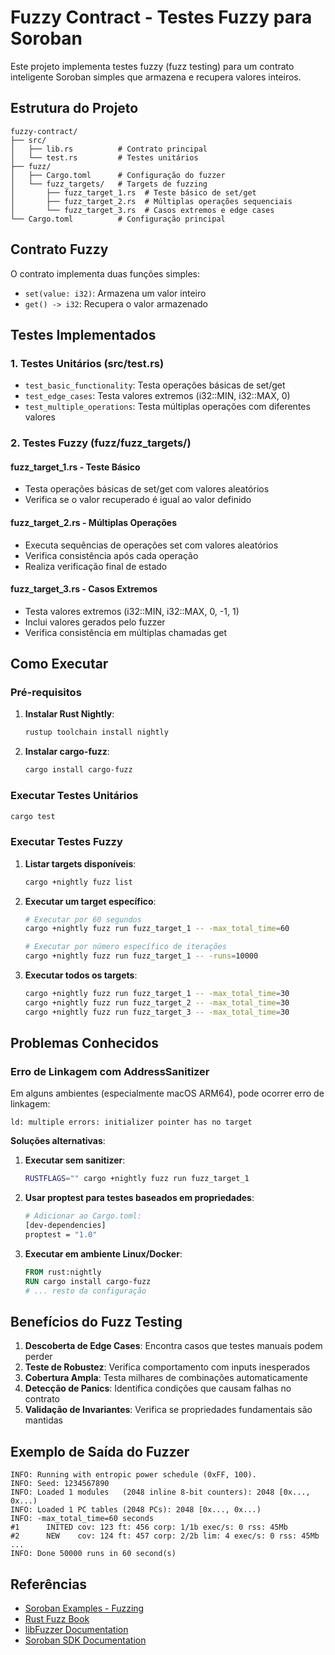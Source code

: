 # Fuzzy Contract - Testes Fuzzy para Soroban

Este projeto implementa testes fuzzy (fuzz testing) para um contrato inteligente Soroban simples que armazena e recupera valores inteiros.

## Estrutura do Projeto

```
fuzzy-contract/
├── src/
│   ├── lib.rs          # Contrato principal
│   └── test.rs         # Testes unitários
├── fuzz/
│   ├── Cargo.toml      # Configuração do fuzzer
│   └── fuzz_targets/   # Targets de fuzzing
│       ├── fuzz_target_1.rs  # Teste básico de set/get
│       ├── fuzz_target_2.rs  # Múltiplas operações sequenciais
│       └── fuzz_target_3.rs  # Casos extremos e edge cases
└── Cargo.toml          # Configuração principal
```

## Contrato Fuzzy

O contrato implementa duas funções simples:
- `set(value: i32)`: Armazena um valor inteiro
- `get() -> i32`: Recupera o valor armazenado

## Testes Implementados

### 1. Testes Unitários (src/test.rs)
- `test_basic_functionality`: Testa operações básicas de set/get
- `test_edge_cases`: Testa valores extremos (i32::MIN, i32::MAX, 0)
- `test_multiple_operations`: Testa múltiplas operações com diferentes valores

### 2. Testes Fuzzy (fuzz/fuzz_targets/)

#### fuzz_target_1.rs - Teste Básico
- Testa operações básicas de set/get com valores aleatórios
- Verifica se o valor recuperado é igual ao valor definido

#### fuzz_target_2.rs - Múltiplas Operações
- Executa sequências de operações set com valores aleatórios
- Verifica consistência após cada operação
- Realiza verificação final de estado

#### fuzz_target_3.rs - Casos Extremos
- Testa valores extremos (i32::MIN, i32::MAX, 0, -1, 1)
- Inclui valores gerados pelo fuzzer
- Verifica consistência em múltiplas chamadas get

## Como Executar

### Pré-requisitos

1. **Instalar Rust Nightly**:
   ```bash
   rustup toolchain install nightly
   ```

2. **Instalar cargo-fuzz**:
   ```bash
   cargo install cargo-fuzz
   ```

### Executar Testes Unitários

```bash
cargo test
```

### Executar Testes Fuzzy

1. **Listar targets disponíveis**:
   ```bash
   cargo +nightly fuzz list
   ```

2. **Executar um target específico**:
   ```bash
   # Executar por 60 segundos
   cargo +nightly fuzz run fuzz_target_1 -- -max_total_time=60
   
   # Executar por número específico de iterações
   cargo +nightly fuzz run fuzz_target_1 -- -runs=10000
   ```

3. **Executar todos os targets**:
   ```bash
   cargo +nightly fuzz run fuzz_target_1 -- -max_total_time=30
   cargo +nightly fuzz run fuzz_target_2 -- -max_total_time=30
   cargo +nightly fuzz run fuzz_target_3 -- -max_total_time=30
   ```

## Problemas Conhecidos

### Erro de Linkagem com AddressSanitizer

Em alguns ambientes (especialmente macOS ARM64), pode ocorrer erro de linkagem:
```
ld: multiple errors: initializer pointer has no target
```

**Soluções alternativas**:

1. **Executar sem sanitizer**:
   ```bash
   RUSTFLAGS="" cargo +nightly fuzz run fuzz_target_1
   ```

2. **Usar proptest para testes baseados em propriedades**:
   ```bash
   # Adicionar ao Cargo.toml:
   [dev-dependencies]
   proptest = "1.0"
   ```

3. **Executar em ambiente Linux/Docker**:
   ```dockerfile
   FROM rust:nightly
   RUN cargo install cargo-fuzz
   # ... resto da configuração
   ```

## Benefícios do Fuzz Testing

1. **Descoberta de Edge Cases**: Encontra casos que testes manuais podem perder
2. **Teste de Robustez**: Verifica comportamento com inputs inesperados
3. **Cobertura Ampla**: Testa milhares de combinações automaticamente
4. **Detecção de Panics**: Identifica condições que causam falhas no contrato
5. **Validação de Invariantes**: Verifica se propriedades fundamentais são mantidas

## Exemplo de Saída do Fuzzer

```
INFO: Running with entropic power schedule (0xFF, 100).
INFO: Seed: 1234567890
INFO: Loaded 1 modules   (2048 inline 8-bit counters): 2048 [0x..., 0x...)
INFO: Loaded 1 PC tables (2048 PCs): 2048 [0x..., 0x...)
INFO: -max_total_time=60 seconds
#1      INITED cov: 123 ft: 456 corp: 1/1b exec/s: 0 rss: 45Mb
#2      NEW    cov: 124 ft: 457 corp: 2/2b lim: 4 exec/s: 0 rss: 45Mb
...
INFO: Done 50000 runs in 60 second(s)
```

## Referências

- [Soroban Examples - Fuzzing](https://github.com/stellar/soroban-examples/tree/v22.0.1/fuzzing)
- [Rust Fuzz Book](https://rust-fuzz.github.io/book/)
- [libFuzzer Documentation](https://llvm.org/docs/LibFuzzer.html)
- [Soroban SDK Documentation](https://docs.rs/soroban-sdk/)